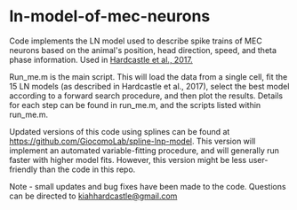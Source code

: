 # ln-model-of-mec-neurons
Code implements the LN model used to describe spike trains of MEC neurons based on the animal's position, head direction, speed, and theta phase information. Used in [Hardcastle et al., 2017.](http://www.cell.com/neuron/fulltext/S0896-6273(17)30237-4)

Run_me.m is the main script. This will load the data from a single cell, fit the 15 LN models (as described in Hardcastle et al., 2017), select the best model according to a forward search procedure, and then plot the results. Details for each step can be found in run_me.m, and the scripts listed within run_me.m. 

Updated versions of this code using splines can be found at https://github.com/GiocomoLab/spline-lnp-model. This version will implement an automated variable-fitting procedure, and will generally run faster with higher model fits. However, this version might be less user-friendly than the code in this repo.

Note - small updates and bug fixes have been made to the code. Questions can be directed to kiahhardcastle@gmail.com

